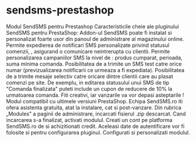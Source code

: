 # sendsms-prestashop
Modul SendSMS pentru Prestashop
Caracteristicile cheie ale pluginului SendSMS pentru PrestaShop:
Addon-ul SendSMS poate fi instalat si personalizat foarte usor din panoul de administrare al magazinului online.
Permite expedierea de notificari SMS personalizate privind statusul comenzii, , asigurand o comunicare neintrerupta cu clientii.
Permite personalizarea campaniilor SMS la nivel de : produs cumparat, perioada, suma minima comanda.
Posibilitatea de a trimite un SMS test catre orice numar (previzualizarea notificarii ce urmeaza a fi expediata).
Posibilitatea de a trimite mesaje selectiv catre oricare dintre clientii care au plasat comenzi pe site. De exemplu, in editarea statusului unui SMS de tip "Comanda finalizata" puteti include un cupon de reducere de 10% la urmatoarea comanda. Fiti creativi, iar vanzarile va vor depasi asteptarile !
Modul compatibil cu ultimele versiuni PrestaShop.
Echipa SendSMS.ro iti ofera asistenta gratuita, atat la instalare, cat si post-vanzare.
Din rubrica „Modules” a paginii de administrare, incarcati fisierul .zip descarcat.
Cand incarcarea s-a finalizat, activati modulul.
Creati un cont pe platforma SendSMS.ro de si achizitionati credit. Aceleasi date de autentificare vor fi folosite si pentru configurarea pluginul.
Configurati si personalizati modulul.
